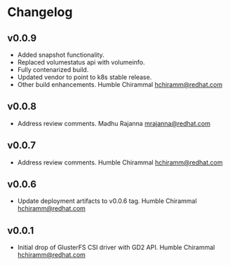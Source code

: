 # Changelog

## v0.0.9

* Added snapshot functionality.
* Replaced volumestatus api with volumeinfo.
* Fully contenarized build.
* Updated vendor to point to k8s stable release.
* Other build enhancements.
  Humble Chirammal <hchiramm@redhat.com>

## v0.0.8

* Address review comments.
  Madhu Rajanna <mrajanna@redhat.com>

## v0.0.7

* Address review comments.
  Humble Chirammal <hchiramm@redhat.com>

## v0.0.6

* Update deployment artifacts to v0.0.6 tag.
  Humble Chirammal <hchiramm@redhat.com>

## v0.0.1

* Initial drop of GlusterFS CSI driver with GD2 API.
  Humble Chirammal <hchiramm@redhat.com>
